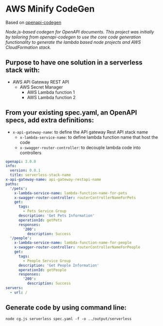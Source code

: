 # AWS Minify CodeGen
  
Based on [openapi-codegen](https://github.com/Mermade/openapi-codegen)

*Node.js-based codegen for OpenAPI documents. This project was initially by tailoring from openapi-codegen to use the core code generation functionality to generate the lambda based node projects and AWS CloudFormation stack.*

## Purpose to have one solution in a serverless stack with:
+ AWS API Gateway REST API
  + AWS Secret Manager
    + AWS Lambda function 1
    + AWS Lambda function 2

## From your existing spec.yaml, an OpenAPI specs, add extra definitions:
- `x-api-gateway-name`: to define the API gateway Rest API stack name
  - `x-lambda-service-name`: to define lambda function name that host the code
  - `x-swagger-router-controller`: to decouple lambda code into controllers

```yaml
openapi: 3.0.0
info:
  version: 0.0.1
  title: serverless-stack-name
x-api-gateway-name: api-gateway-restapi-name
paths:
  '/pets':
    x-lambda-service-name: lambda-function-name-for-pets
    x-swagger-router-controller: routerControllerNameForPets
    get:
      tags:
        - Pets Service Group
      description: 'Get Pets Information'
      operationId: getPets
      responses:
        '200':
          description: Success
  '/people':
    x-lambda-service-name: lambda-function-name-for-people
    x-swagger-router-controller: routerControllerNameForPeople
    get:
      tags:
        - People Service Group
      description: 'Get People Information'
      operationId: getPeople
      responses:
        '200':
          description: Success
servers:
  - url: /
```

## Generate code by using command line:

`node cg.js serverless spec.yaml -f -o ../output/serverless`

